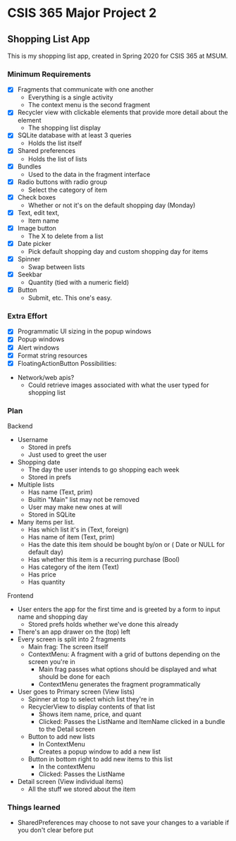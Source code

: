 # CSIS 365 Major Project 2
## Shopping List App

This is my shopping list app, created in Spring 2020 for CSIS 365 at MSUM.

### Minimum Requirements
- [x] Fragments that communicate with one another
  - Everything is a single activity
  - The context menu is the second fragment
- [x] Recycler view with clickable elements that provide more detail about the element
  - The shopping list display
- [x] SQLite database with at least 3 queries
  - Holds the list itself
- [x] Shared preferences
  - Holds the list of lists
- [x] Bundles
  - Used to the data in the fragment interface
- [x] Radio buttons with radio group
  - Select the category of item
- [x] Check boxes
  - Whether or not it's on the default shopping day (Monday)
- [x] Text, edit text,
  - Item name
- [x] Image button
  - The X to delete from a list
- [x] Date picker
  - Pick default shopping day and custom shopping day for items
- [x] Spinner
  - Swap between lists
- [x] Seekbar
  - Quantity (tied with a numeric field)
- [x] Button
  - Submit, etc. This one's easy.
### Extra Effort
- [x] Programmatic UI sizing in the popup windows
- [x] Popup windows
- [x] Alert windows
- [x] Format string resources
- [x] FloatingActionButton
Possibilities:
- Network/web apis?
  - Could retrieve images associated with what the user typed for shopping list
### Plan
Backend
- Username
  - Stored in prefs
  - Just used to greet the user
- Shopping date
  - The day the user intends to go shopping each week
  - Stored in prefs
- Multiple lists
  - Has name (Text, prim)
  - Builtin "Main" list may not be removed
  - User may make new ones at will
  - Stored in SQLite
- Many items per list.
  - Has which list it's in (Text, foreign)
  - Has name of item (Text, prim)
  - Has the date this item should be bought by/on or ( Date or NULL for default day)
  - Has whether this item is a recurring purchase (Bool)
  - Has category of the item (Text)
  - Has price
  - Has quantity

Frontend
- User enters the app for the first time and is greeted by a form to input name and shopping day
  - Stored prefs holds whether we've done this already
- There's an app drawer on the (top) left
- Every screen is split into 2 fragments
  - Main frag: The screen itself
  - ContextMenu: A fragment with a grid of buttons depending on the screen you're in
    - Main frag passes what options should be displayed and what should be done for each
    - ContextMenu generates the fragment programmatically
- User goes to Primary screen (View lists)
  - Spinner at top to select which list they're in
  - RecyclerView to display contents of that list
    - Shows item name, price, and quant
    - Clicked: Passes the ListName and ItemName clicked in a bundle to the Detail screen
  - Button to add new lists
    - In ContextMenu
    - Creates a popup window to add a new list
  - Button in bottom right to add new items to this list
    - In the contextMenu
    - Clicked: Passes the ListName 
- Detail screen (View individual items)
  - All the stuff we stored about the item


### Things learned
- SharedPreferences may choose to not save your changes to a variable if you don't clear before put
